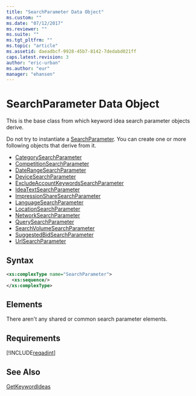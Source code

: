 ```yaml
---
title: "SearchParameter Data Object"
ms.custom: ""
ms.date: "07/12/2017"
ms.reviewer: ""
ms.suite: ""
ms.tgt_pltfrm: ""
ms.topic: "article"
ms.assetid: daeadbcf-9928-45b7-8142-7dedabd021ff
caps.latest.revision: 3
author: "eric-urban"
ms.author: "eur"
manager: "ehansen"
---
```

# SearchParameter Data Object
This is the base class from which keyword idea search parameter objects derive. 

Do not try to instantiate a [SearchParameter](../adinsight-api/searchparameter-data-object.md). You can create one or more following objects that derive from it.
- [CategorySearchParameter](../adinsight-api/categorysearchparameter-data-object.md)  
- [CompetitionSearchParameter](../adinsight-api/competitionsearchparameter-data-object.md)  
- [DateRangeSearchParameter](../adinsight-api/daterangesearchparameter-data-object.md)  
- [DeviceSearchParameter](../adinsight-api/devicesearchparameter-data-object.md)  
- [ExcludeAccountKeywordsSearchParameter](../adinsight-api/excludeaccountkeywordssearchparameter-data-object.md)  
- [IdeaTextSearchParameter](../adinsight-api/ideatextsearchparameter-data-object.md)  
- [ImpressionShareSearchParameter](../adinsight-api/impressionsharesearchparameter-data-object.md)  
- [LanguageSearchParameter](../adinsight-api/languagesearchparameter-data-object.md)  
- [LocationSearchParameter](../adinsight-api/locationsearchparameter-data-object.md)  
- [NetworkSearchParameter](../adinsight-api/networksearchparameter-data-object.md)  
- [QuerySearchParameter](../adinsight-api/querysearchparameter-data-object.md)  
- [SearchVolumeSearchParameter](../adinsight-api/searchvolumesearchparameter-data-object.md)  
- [SuggestedBidSearchParameter](../adinsight-api/suggestedbidsearchparameter-data-object.md)  
- [UrlSearchParameter](../adinsight-api/urlsearchparameter-data-object.md)  

## Syntax

```xml
<xs:complexType name="SearchParameter">
  <xs:sequence/>
</xs:complexType>
```

## <a name="Elements"></a>Elements

There aren't any shared or common search parameter elements.

## Requirements
[!INCLUDE[reqadint](../adinsight-api/includes/reqadint.md)]
## See Also
[GetKeywordIdeas](../adinsight-api/getkeywordideas-service-operation.md)  
